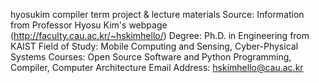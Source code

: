hyosukim compiler term project & lecture materials
Source: Information from Professor Hyosu Kim's webpage (http://faculty.cau.ac.kr/~hskimhello/)
Degree: Ph.D. in Engineering from KAIST
Field of Study: Mobile Computing and Sensing, Cyber-Physical Systems
Courses: Open Source Software and Python Programming, Compiler, Computer Architecture
Email Address: hskimhello@cau.ac.kr
